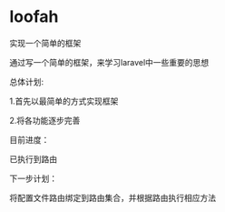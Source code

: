 # loofah
实现一个简单的框架

通过写一个简单的框架，来学习laravel中一些重要的思想

总体计划:

1.首先以最简单的方式实现框架

2.将各功能逐步完善

目前进度：

已执行到路由

下一步计划：

将配置文件路由绑定到路由集合，并根据路由执行相应方法


